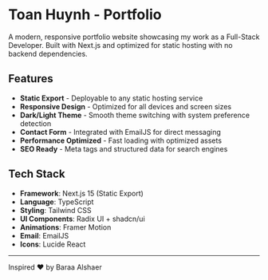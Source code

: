 # Toan Huynh - Portfolio

A modern, responsive portfolio website showcasing my work as a Full-Stack Developer. Built with Next.js and optimized for static hosting with no backend dependencies.

## Features

- **Static Export** - Deployable to any static hosting service
- **Responsive Design** - Optimized for all devices and screen sizes
- **Dark/Light Theme** - Smooth theme switching with system preference detection
- **Contact Form** - Integrated with EmailJS for direct messaging
- **Performance Optimized** - Fast loading with optimized assets
- **SEO Ready** - Meta tags and structured data for search engines

## Tech Stack

- **Framework**: Next.js 15 (Static Export)
- **Language**: TypeScript
- **Styling**: Tailwind CSS
- **UI Components**: Radix UI + shadcn/ui
- **Animations**: Framer Motion
- **Email**: EmailJS
- **Icons**: Lucide React

---

Inspired ❤️ by Baraa Alshaer
